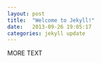 ```yaml
---
layout: post
title:  "Welcome to Jekyll!"
date:   2013-09-26 19:05:17
categories: jekyll update
---
```


MORE TEXT

